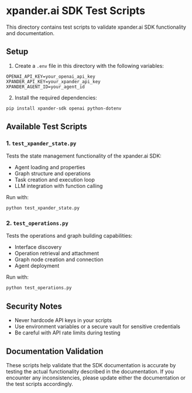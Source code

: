 # xpander.ai SDK Test Scripts

This directory contains test scripts to validate xpander.ai SDK functionality and documentation.

## Setup

1. Create a `.env` file in this directory with the following variables:

```
OPENAI_API_KEY=your_openai_api_key
XPANDER_API_KEY=your_xpander_api_key
XPANDER_AGENT_ID=your_agent_id
```

2. Install the required dependencies:

```bash
pip install xpander-sdk openai python-dotenv
```

## Available Test Scripts

### 1. `test_xpander_state.py`

Tests the state management functionality of the xpander.ai SDK:
- Agent loading and properties
- Graph structure and operations
- Task creation and execution loop
- LLM integration with function calling

Run with:
```bash
python test_xpander_state.py
```

### 2. `test_operations.py`

Tests the operations and graph building capabilities:
- Interface discovery
- Operation retrieval and attachment
- Graph node creation and connection
- Agent deployment

Run with:
```bash
python test_operations.py
```

## Security Notes

- Never hardcode API keys in your scripts
- Use environment variables or a secure vault for sensitive credentials
- Be careful with API rate limits during testing

## Documentation Validation

These scripts help validate that the SDK documentation is accurate by testing the actual functionality described in the documentation. If you encounter any inconsistencies, please update either the documentation or the test scripts accordingly. 